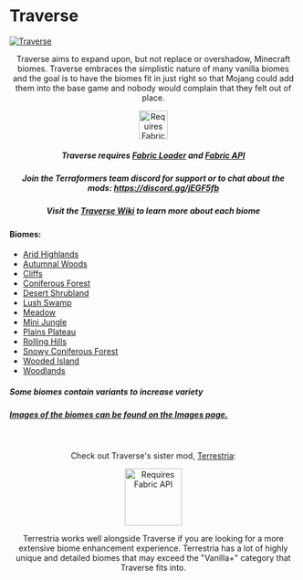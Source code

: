 # Traverse

[![Traverse](https://i.imgur.com/ezG6I1H.png)](https://www.curseforge.com/minecraft/mc-mods/traverse)

<p align="center">
Traverse aims to expand upon, but not replace or overshadow, Minecraft biomes. Traverse embraces the simplistic nature of many vanilla biomes and the goal is to have the biomes fit in just right so that Mojang could add them into the base game and nobody would complain that they felt out of place.
</p>
<p align="center">
	<a href="https://www.curseforge.com/minecraft/mc-mods/fabric-api"><img title="Requires Fabric API" height="50" src="https://i.imgur.com/Ol1Tcf8.png"></a>
</p>

<h5 align="center">
Traverse requires <a href="https://fabricmc.net/use/">Fabric Loader</a> and <a href="https://www.curseforge.com/minecraft/mc-mods/fabric-api">Fabric API</a>
</h5>

<h5 align="center">
Join the Terraformers team discord for support or to chat about the mods: <a href="https://discord.gg/jEGF5fb">https://discord.gg/jEGF5fb</a>
</h5>

<h5 align="center">
Visit the <a href="https://github.com/TerraformersMC/Traverse/wiki">Traverse Wiki</a> to learn more about each biome
</h5>

#### Biomes:

* [Arid Highlands](https://github.com/TerraformersMC/Traverse/wiki/Arid-Highlands)
* [Autumnal Woods](https://github.com/TerraformersMC/Traverse/wiki/Autumnal-Woods)
* [Cliffs](https://github.com/TerraformersMC/Traverse/wiki/Cliffs)
* [Coniferous Forest](https://github.com/TerraformersMC/Traverse/wiki/Coniferous-Forest)
* [Desert Shrubland](https://github.com/TerraformersMC/Traverse/wiki/Desert-Shrubland)
* [Lush Swamp](https://github.com/TerraformersMC/Traverse/wiki/Lush-Swamp)
* [Meadow](https://github.com/TerraformersMC/Traverse/wiki/Meadow)
* [Mini Jungle](https://github.com/TerraformersMC/Traverse/wiki/Mini-Jungle)
* [Plains Plateau](https://github.com/TerraformersMC/Traverse/wiki/Plains-Plateau)
* [Rolling Hills](https://github.com/TerraformersMC/Traverse/wiki/Rolling-Hills)
* [Snowy Coniferous Forest](https://github.com/TerraformersMC/Traverse/wiki/Snowy-Coniferous-Forest)
* [Wooded Island](https://github.com/TerraformersMC/Traverse/wiki/Wooded-Island)
* [Woodlands](https://github.com/TerraformersMC/Traverse/wiki/Woodlands)

##### Some biomes contain variants to increase variety

##### [Images of the biomes can be found on the Images page.](https://www.curseforge.com/minecraft/mc-mods/traverse/screenshots)

 
<p align="center">
	Check out Traverse's sister mod, <a href="https://www.curseforge.com/minecraft/mc-mods/terrestria">Terrestria</a>:
</p>

<p align="center">
	<a href="https://www.curseforge.com/minecraft/mc-mods/terrestria"><img title="Requires Fabric API" height="100" src="https://i.imgur.com/mAviXA0.png"></a>
</p>

<p align="center">
	Terrestria works well alongside Traverse if you are looking for a more extensive biome enhancement experience. Terrestria has a lot of highly unique and detailed biomes that may exceed the "Vanilla+" category that Traverse fits into.
</p>
